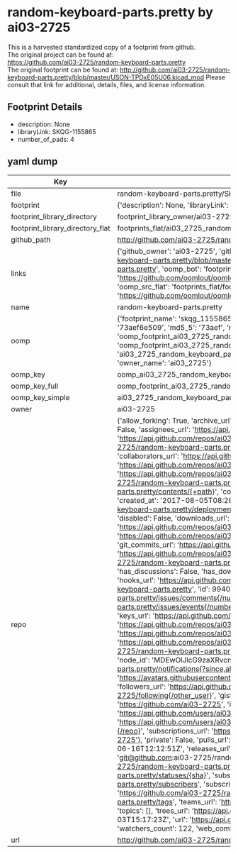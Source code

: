 # random-keyboard-parts.pretty by ai03-2725  
This is a harvested standardized copy of a footprint from github.  
The original project can be found at:  
https://github.com/ai03-2725/random-keyboard-parts.pretty  
The original footprint can be found at:
http://github.com/ai03-2725/random-keyboard-parts.pretty/blob/master/USON-TPDxE05U06.kicad_mod
Please consult that link for additional, details, files, and license information.  
## Footprint Details
* description: None  
* libraryLink: SKQG-1155865  
* number_of_pads: 4  
## yaml dump  
| Key | Value |  
| --- | --- |  
| file | random-keyboard-parts.pretty/SKQG-1155865.kicad_mod |  
| footprint | {'description': None, 'libraryLink': 'SKQG-1155865', 'number_of_pads': 4} |  
| footprint_library_directory | footprint_library_owner/ai03-2725_random-keyboard-parts.pretty |  
| footprint_library_directory_flat | footprints_flat/ai03_2725_random_keyboard_parts_skqg_1155865/working |  
| github_path | http://github.com/ai03-2725/random-keyboard-parts.pretty/blob/master/SKQG-1155865.kicad_mod |  
| links | {'github_owner': 'ai03-2725', 'github_repo_name': 'random-keyboard-parts.pretty', 'github_src': 'http://github.com/ai03-2725/random-keyboard-parts.pretty/blob/master/USON-TPDxE05U06.kicad_mod', 'github_src_repo': 'https://github.com/ai03-2725/random-keyboard-parts.pretty', 'oomp_bot': 'footprints/ai03_2725_random_keyboard_parts_skqg_1155865/working', 'oomp_bot_github': 'https://github.com/oomlout/oomlout_oomp_footprint_bot/tree/main/footprints/ai03_2725_random_keyboard_parts_skqg_1155865/working', 'oomp_src_flat': 'footprints_flat/footprints_flat/ai03_2725_random_keyboard_parts_skqg_1155865/working', 'oomp_src_flat_github': 'https://github.com/oomlout/oomlout_oomp_footprint_src/tree/main/footprints_flat/ai03_2725_random_keyboard_parts_skqg_1155865/working'} |  
| name | random-keyboard-parts.pretty |  
| oomp | {'footprint_name': 'skqg_1155865', 'library_name': 'random_keyboard_parts', 'md5': '73aef6e509bdf3fb9869584cf09cd810', 'md5_10': '73aef6e509', 'md5_5': '73aef', 'md5_6': '73aef6', 'oomp_key': 'oomp_ai03_2725_random_keyboard_parts_skqg_1155865', 'oomp_key_extra': 'oomp_footprint_ai03_2725_random_keyboard_parts_skqg_1155865', 'oomp_key_full': 'oomp_footprint_ai03_2725_random_keyboard_parts_skqg_1155865_73aef6', 'oomp_key_simple': 'ai03_2725_random_keyboard_parts_skqg_1155865', 'original_filename': 'random-keyboard-parts.pretty/SKQG-1155865.kicad_mod', 'owner_name': 'ai03_2725'} |  
| oomp_key | oomp_ai03_2725_random_keyboard_parts_skqg_1155865 |  
| oomp_key_full | oomp_footprint_ai03_2725_random_keyboard_parts_skqg_1155865 |  
| oomp_key_simple | ai03_2725_random_keyboard_parts_skqg_1155865 |  
| owner | ai03-2725 |  
| repo | {'allow_forking': True, 'archive_url': 'https://api.github.com/repos/ai03-2725/random-keyboard-parts.pretty/{archive_format}{/ref}', 'archived': False, 'assignees_url': 'https://api.github.com/repos/ai03-2725/random-keyboard-parts.pretty/assignees{/user}', 'blobs_url': 'https://api.github.com/repos/ai03-2725/random-keyboard-parts.pretty/git/blobs{/sha}', 'branches_url': 'https://api.github.com/repos/ai03-2725/random-keyboard-parts.pretty/branches{/branch}', 'clone_url': 'https://github.com/ai03-2725/random-keyboard-parts.pretty.git', 'collaborators_url': 'https://api.github.com/repos/ai03-2725/random-keyboard-parts.pretty/collaborators{/collaborator}', 'comments_url': 'https://api.github.com/repos/ai03-2725/random-keyboard-parts.pretty/comments{/number}', 'commits_url': 'https://api.github.com/repos/ai03-2725/random-keyboard-parts.pretty/commits{/sha}', 'compare_url': 'https://api.github.com/repos/ai03-2725/random-keyboard-parts.pretty/compare/{base}...{head}', 'contents_url': 'https://api.github.com/repos/ai03-2725/random-keyboard-parts.pretty/contents/{+path}', 'contributors_url': 'https://api.github.com/repos/ai03-2725/random-keyboard-parts.pretty/contributors', 'created_at': '2017-08-05T08:28:51Z', 'default_branch': 'master', 'deployments_url': 'https://api.github.com/repos/ai03-2725/random-keyboard-parts.pretty/deployments', 'description': 'KiCad Footprint and Schematic modules for various keyboard parts, prepared as necessary', 'disabled': False, 'downloads_url': 'https://api.github.com/repos/ai03-2725/random-keyboard-parts.pretty/downloads', 'events_url': 'https://api.github.com/repos/ai03-2725/random-keyboard-parts.pretty/events', 'fork': False, 'forks': 57, 'forks_count': 57, 'forks_url': 'https://api.github.com/repos/ai03-2725/random-keyboard-parts.pretty/forks', 'full_name': 'ai03-2725/random-keyboard-parts.pretty', 'git_commits_url': 'https://api.github.com/repos/ai03-2725/random-keyboard-parts.pretty/git/commits{/sha}', 'git_refs_url': 'https://api.github.com/repos/ai03-2725/random-keyboard-parts.pretty/git/refs{/sha}', 'git_tags_url': 'https://api.github.com/repos/ai03-2725/random-keyboard-parts.pretty/git/tags{/sha}', 'git_url': 'git://github.com/ai03-2725/random-keyboard-parts.pretty.git', 'has_discussions': False, 'has_downloads': True, 'has_issues': True, 'has_pages': False, 'has_projects': True, 'has_wiki': True, 'homepage': '', 'hooks_url': 'https://api.github.com/repos/ai03-2725/random-keyboard-parts.pretty/hooks', 'html_url': 'https://github.com/ai03-2725/random-keyboard-parts.pretty', 'id': 99409881, 'is_template': False, 'issue_comment_url': 'https://api.github.com/repos/ai03-2725/random-keyboard-parts.pretty/issues/comments{/number}', 'issue_events_url': 'https://api.github.com/repos/ai03-2725/random-keyboard-parts.pretty/issues/events{/number}', 'issues_url': 'https://api.github.com/repos/ai03-2725/random-keyboard-parts.pretty/issues{/number}', 'keys_url': 'https://api.github.com/repos/ai03-2725/random-keyboard-parts.pretty/keys{/key_id}', 'labels_url': 'https://api.github.com/repos/ai03-2725/random-keyboard-parts.pretty/labels{/name}', 'language': None, 'languages_url': 'https://api.github.com/repos/ai03-2725/random-keyboard-parts.pretty/languages', 'license': None, 'merges_url': 'https://api.github.com/repos/ai03-2725/random-keyboard-parts.pretty/merges', 'milestones_url': 'https://api.github.com/repos/ai03-2725/random-keyboard-parts.pretty/milestones{/number}', 'mirror_url': None, 'name': 'random-keyboard-parts.pretty', 'network_count': 57, 'node_id': 'MDEwOlJlcG9zaXRvcnk5OTQwOTg4MQ==', 'notifications_url': 'https://api.github.com/repos/ai03-2725/random-keyboard-parts.pretty/notifications{?since,all,participating}', 'open_issues': 2, 'open_issues_count': 2, 'owner': {'avatar_url': 'https://avatars.githubusercontent.com/u/26614352?v=4', 'events_url': 'https://api.github.com/users/ai03-2725/events{/privacy}', 'followers_url': 'https://api.github.com/users/ai03-2725/followers', 'following_url': 'https://api.github.com/users/ai03-2725/following{/other_user}', 'gists_url': 'https://api.github.com/users/ai03-2725/gists{/gist_id}', 'gravatar_id': '', 'html_url': 'https://github.com/ai03-2725', 'id': 26614352, 'login': 'ai03-2725', 'node_id': 'MDQ6VXNlcjI2NjE0MzUy', 'organizations_url': 'https://api.github.com/users/ai03-2725/orgs', 'received_events_url': 'https://api.github.com/users/ai03-2725/received_events', 'repos_url': 'https://api.github.com/users/ai03-2725/repos', 'site_admin': False, 'starred_url': 'https://api.github.com/users/ai03-2725/starred{/owner}{/repo}', 'subscriptions_url': 'https://api.github.com/users/ai03-2725/subscriptions', 'type': 'User', 'url': 'https://api.github.com/users/ai03-2725'}, 'private': False, 'pulls_url': 'https://api.github.com/repos/ai03-2725/random-keyboard-parts.pretty/pulls{/number}', 'pushed_at': '2020-06-16T12:12:51Z', 'releases_url': 'https://api.github.com/repos/ai03-2725/random-keyboard-parts.pretty/releases{/id}', 'size': 116, 'ssh_url': 'git@github.com:ai03-2725/random-keyboard-parts.pretty.git', 'stargazers_count': 122, 'stargazers_url': 'https://api.github.com/repos/ai03-2725/random-keyboard-parts.pretty/stargazers', 'statuses_url': 'https://api.github.com/repos/ai03-2725/random-keyboard-parts.pretty/statuses/{sha}', 'subscribers_count': 2, 'subscribers_url': 'https://api.github.com/repos/ai03-2725/random-keyboard-parts.pretty/subscribers', 'subscription_url': 'https://api.github.com/repos/ai03-2725/random-keyboard-parts.pretty/subscription', 'svn_url': 'https://github.com/ai03-2725/random-keyboard-parts.pretty', 'tags_url': 'https://api.github.com/repos/ai03-2725/random-keyboard-parts.pretty/tags', 'teams_url': 'https://api.github.com/repos/ai03-2725/random-keyboard-parts.pretty/teams', 'temp_clone_token': None, 'topics': [], 'trees_url': 'https://api.github.com/repos/ai03-2725/random-keyboard-parts.pretty/git/trees{/sha}', 'updated_at': '2023-06-03T15:17:23Z', 'url': 'https://api.github.com/repos/ai03-2725/random-keyboard-parts.pretty', 'visibility': 'public', 'watchers': 122, 'watchers_count': 122, 'web_commit_signoff_required': False} |  
| url | http://github.com/ai03-2725/random-keyboard-parts.pretty |  

